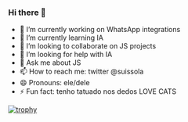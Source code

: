 ### Hi there 👋

<!--
**suissa/suissa** is a ✨ _special_ ✨ repository because its `README.md` (this file) appears on your GitHub profile.

Here are some ideas to get you started:

-->
- 🔭 I’m currently working on WhatsApp integrations
- 🌱 I’m currently learning IA
- 👯 I’m looking to collaborate on JS projects
- 🤔 I’m looking for help with IA
- 💬 Ask me about JS
- 📫 How to reach me: twitter @suissola
- 😄 Pronouns: ele/dele
- ⚡ Fun fact: tenho tatuado nos dedos LOVE CATS

[![trophy](https://github-profile-trophy.vercel.app/?username=suissa)](https://github.com/ryo-ma/github-profile-trophy)
